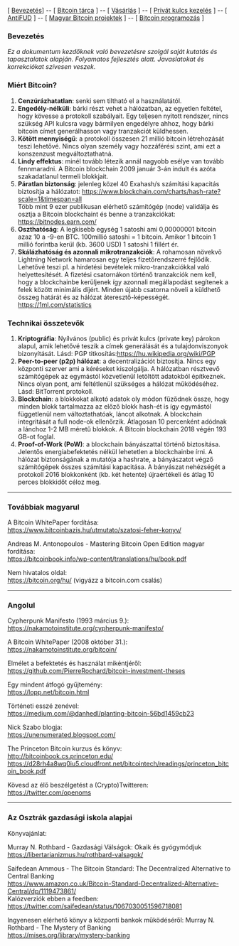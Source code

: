 [ [Bevezetés](README.md)] -- [ [Bitcoin tárca](tarca.md) ] -- [ [Vásárlás](vasarlas.md) ] -- [ [Privát kulcs kezelés](private_key_management.md) ] -- [[ AntiFUD](antiFUD.md) ] -- [ [Magyar Bitcoin projektek](magyarok.md) ] -- [ [Bitcoin programozás](programozas.md) ]

### Bevezetés

*Ez a dokumentum kezdőknek való bevezetésre szolgál saját kutatás és tapasztalatok alapján. Folyamatos fejlesztés alatt. Javaslatokat és korrekciókat szívesen veszek.*

### Miért Bitcoin?

1. **Cenzúrázhatatlan**: senki sem tiltható el a használatától.
2. **Engedély-nélküli**: bárki részt vehet a hálózatban, az egyetlen feltétel, hogy kövesse a protokoll szabályait. Egy teljesen nyitott rendszer, nincs szükség API kulcsra vagy bármilyen engedélyre ahhoz, hogy bárki bitcoin címet generálhasson vagy tranzakciót küldhessen.
3. **Kötött mennyiségű**: a protokoll összesen 21 millió bitcoin létrehozását teszi lehetővé. Nincs olyan személy vagy hozzáférési szint, ami ezt a konszenzust megváltoztathatná.
4. **Lindy effektus**: minél tovább létezik annál nagyobb esélye van tovább fennmaradni. A Bitcoin blockchain 2009 január 3-án indult és azóta szakadatlanul termeli blokkjait.
5. **Páratlan biztonság**: jelenleg közel 40 Exahash/s számítási kapacitás biztosítja a hálózatot: <https://www.blockchain.com/charts/hash-rate?scale=1&timespan=all>\
Több mint 9 ezer publikusan elérhető számítógép (node) validálja és osztja a Bitcoin blockchaint és benne a tranzakciókat: <https://bitnodes.earn.com/>
6. **Oszthatóság**: A legkisebb egység 1 satoshi ami 0,00000001 bitcoin azaz 10 a -9-en BTC. 100millió satoshi = 1 bitcoin. Amikor 1 bitcoin 1 millió forintba kerül (kb. 3600 USD) 1 satoshi 1 fillért ér.
7. **Skálázhatóság és azonnali mikrotranzakciók**: A rohamosan növekvő Lightning Network hamarosan egy teljes fizetőrendszerré fejlődik. Lehetővé teszi pl. a  hirdetési bevételek mikro-tranzakciókkal való helyettesítését. A fizetési csatornákon történő tranzakciók nem kell, hogy a blockchainbe kerüljenek így azonnali megállapodást segítenek a felek között minimális díjért. Minden újabb csatorna növeli a küldhető összeg határát és az hálózat áteresztő-képességét. <https://1ml.com/statistics>

### Technikai összetevők

1. **Kriptográfia**: Nyílvános (public) és privát kulcs (private key) párokon alapul, amik lehetővé teszik a címek generálását és a tulajdonviszonyok bizonyítását. Lásd: PGP titkosítás:<https://hu.wikipedia.org/wiki/PGP>
2. **Peer-to-peer (p2p) hálózat**: a decentralizációt biztosítja. Nincs egy központi szerver ami a kéréseket kiszolgálja. A hálózatban résztvevő számítógépek az egymástól közvetlenül letöltött adatokból építkeznek. Nincs olyan pont, ami feltétlenül szükséges a hálózat működéséhez. Lásd: BitTorrent protokoll.
3. **Blockchain**: a blokkokat alkotó adatok oly módon fűződnek össze, hogy minden blokk tartalmazza az előző blokk hash-ét is így egymástól függetlenül nem változtathatóak, láncot alkotnak. A blockchain integritását a full node-ok ellenőrzik. Átlagosan 10 percenként adódnak a lánchoz 1-2 MB méretű blokkok. A Bitcoin blockchain 2018 végén 193 GB-ot foglal.
4. **Proof-of-Work (PoW)**: a blockchain bányászattal történő biztositása. Jelentős energiabefektetés nélkül lehetetlen a blockchainbe írni. A hálózat biztonságának a mutatója a hashrate, a bányászatot végző számítógépek összes számítási kapacitása. A bányászat nehézségét a protokoll 2016 blokkonként (kb. két hetente) újraértékeli és átlag 10 perces blokkidőt céloz meg.

---

### Továbbiak magyarul

A Bitcoin WhitePaper fordítása:  
<https://www.bitcoinbazis.hu/utmutato/szatosi-feher-konyv/>

Andreas M. Antonopoulos - 
Mastering Bitcoin Open Edition magyar fordítása:  
<https://bitcoinbook.info/wp-content/translations/hu/book.pdf>

Nem hivatalos oldal:  
<https://bitcoin.org/hu/> (vigyázz a bitcoin<i></i>.com csalás)

---

### Angolul

Cypherpunk Manifesto (1993 március 9.):  
<https://nakamotoinstitute.org/cypherpunk-manifesto/>

A Bitcoin WhitePaper (2008 október 31.):  
<https://nakamotoinstitute.org/bitcoin/>

Elmélet a befektetés és használat mikéntjéről:  
<https://github.com/PierreRochard/bitcoin-investment-theses>

Egy mindent átfogó gyűjtemény:  
<https://lopp.net/bitcoin.html>

Történeti esszé zenével:  
<https://medium.com/@danhedl/planting-bitcoin-56bd1459cb23>

Nick Szabo blogja:  
https://unenumerated.blogspot.com/

The Princeton Bitcoin kurzus és könyv:  
<http://bitcoinbook.cs.princeton.edu/>
<https://d28rh4a8wq0iu5.cloudfront.net/bitcointech/readings/princeton_bitcoin_book.pdf>

Kövesd az élő beszélgetést a (Crypto)Twitteren:  
<https://twitter.com/openoms>

---

### Az Osztrák gazdasági iskola alapjai

Könyvajánlat:

Murray N. Rothbard - Gazdasági Válságok: Okaik és gyógymódjuk  
<https://libertarianizmus.hu/rothbard-valsagok/>

Saifedean Ammous -
The Bitcoin Standard: The Decentralized Alternative to Central Banking  
<https://www.amazon.co.uk/Bitcoin-Standard-Decentralized-Alternative-Central/dp/1119473861/>  
Kalózverziók ebben a feedben:  
<https://twitter.com/saifedean/status/1067030051596718081>

Ingyenesen elérhető könyv a központi bankok működéséről:
Murray N. Rothbard - The Mystery of Banking  
<https://mises.org/library/mystery-banking>



